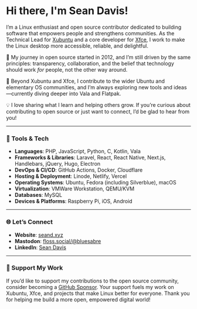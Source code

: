 # Hi there, I'm Sean Davis!

I’m a Linux enthusiast and open source contributor dedicated to building software that empowers people and strengthens communities. As the Technical Lead for [Xubuntu](https://xubuntu.org) and a core developer for [Xfce](https://xfce.org), I work to make the Linux desktop more accessible, reliable, and delightful.

🌱 My journey in open source started in 2012, and I’m still driven by the same principles: transparency, collaboration, and the belief that technology should work *for* people, not the other way around.

🌟 Beyond Xubuntu and Xfce, I contribute to the wider Ubuntu and elementary OS communities, and I’m always exploring new tools and ideas—currently diving deeper into Vala and Flatpak.

💡 I love sharing what I learn and helping others grow. If you’re curious about contributing to open source or just want to connect, I’d be glad to hear from you!

---

### 🔧 Tools & Tech

- **Languages**: PHP, JavaScript, Python, C, Kotlin, Vala
- **Frameworks & Libraries**: Laravel, React, React Native, Next.js, Handlebars, jQuery, Hugo, Electron
- **DevOps & CI/CD**: GitHub Actions, Docker, Cloudflare
- **Hosting & Deployment**: Linode, Netlify, Vercel
- **Operating Systems**: Ubuntu, Fedora (including Silverblue), macOS
- **Virtualization**: VMWare Workstation, QEMU/KVM
- **Databases**: MySQL
- **Devices & Platforms**: Raspberry Pi, iOS, Android

---

### 🌐 Let’s Connect

- **Website**: [seand.xyz](https://seand.xyz)
- **Mastodon**: [floss.social/@bluesabre](https://floss.social/@bluesabre)
- **LinkedIn**: [Sean Davis](https://www.linkedin.com/in/sean-davis-738b0429)

---

### 💖 Support My Work

If you’d like to support my contributions to the open source community, consider becoming a [GitHub Sponsor](https://github.com/sponsors/bluesabre). Your support fuels my work on Xubuntu, Xfce, and projects that make Linux better for everyone. Thank you for helping me build a more open, empowered digital world!
